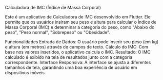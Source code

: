Calculadora de IMC (Índice de Massa Corporal)

Este é um aplicativo de Calculadora de IMC desenvolvido em Flutter. Ele permite que os usuários insiram seu peso e altura para calcular o Índice de Massa Corporal (IMC) e determinar a categoria do peso, 
como "Abaixo do peso", "Peso normal", "Sobrepeso" ou "Obesidade".

Funcionalidades Entrada de Dados: O usuário pode inserir seu peso (em kg) e altura (em metros) através de campos de texto. Cálculo do IMC: Com base nos valores inseridos, o aplicativo calcula o IMC. Resultado: O IMC calculado é exibido na tela de resultados junto com a categoria correspondente. Interface Responsiva: A interface se ajusta a diferentes tamanhos de tela, garantindo uma boa experiência de usuário em dispositivos móveis.
